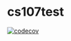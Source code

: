 # cs107test

[![codecov](https://codecov.io/gh/egadames/cs107test/branch/main/graph/badge.svg?token=1A7U6Z7PAH)](undefined)